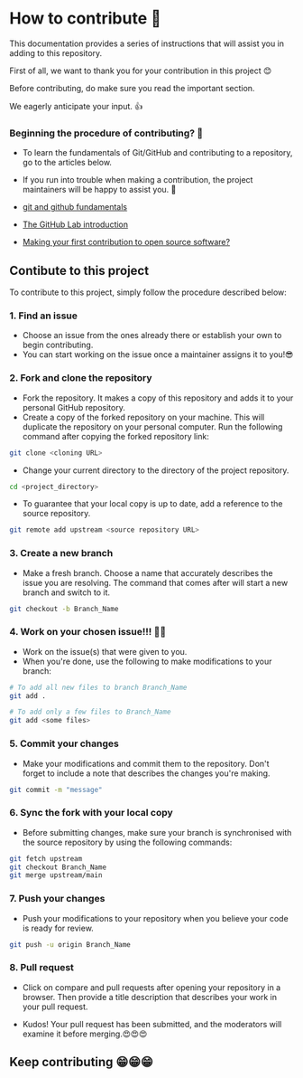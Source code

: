 # How to contribute 💯

This documentation provides a series of instructions that will assist you in adding to this repository.

First of all, we want to thank you for your contribution in this project 😊 

Before contributing, do make sure you read the important section.

We eagerly anticipate your input. 👍

### Beginning the procedure of contributing? 🤔

- To learn the fundamentals of Git/GitHub and contributing to a repository, go to the articles below. 
- If you run into trouble when making a contribution, the project maintainers will be happy to assist you. 🤗

- [git and github fundamentals](https://towardsdatascience.com/getting-started-with-git-and-github-6fcd0f2d4ac6)
- [The GitHub Lab introduction](https://docs.github.com/en/get-started/quickstart/hello-world)
- [Making your first contribution to open source software?](https://www.youtube.com/watch?v=c6b6B9oN4Vg)

## Contibute to this project 

To contribute to this project, simply follow the procedure described below:

### 1. Find an issue

- Choose an issue from the ones already there or establish your own to begin contributing.
- You can start working on the issue once a maintainer assigns it to you!😎

### 2. Fork and clone the repository

- Fork the repository. It makes a copy of this repository and adds it to your personal GitHub repository.
- Create a copy of the forked repository on your machine. This will duplicate the repository on your personal computer. Run the following command after copying the forked repository link:
```bash
git clone <cloning URL>
```
- Change your current directory to the directory of the project repository.
```bash
cd <project_directory>
```
- To guarantee that your local copy is up to date, add a reference to the source repository.
```bash
git remote add upstream <source repository URL>
``` 

### 3. Create a new branch

- Make a fresh branch. Choose a name that accurately describes the issue you are resolving. The command that comes after will start a new branch and switch to it.

```bash
git checkout -b Branch_Name
```

### 4. Work on your chosen issue!!! 👨‍💻

- Work on the issue(s) that were given to you.
- When you're done, use the following to make modifications to your branch:

```bash  
# To add all new files to branch Branch_Name  
git add .  

# To add only a few files to Branch_Name
git add <some files>
```

### 5. Commit your changes

- Make your modifications and commit them to the repository. Don't forget to include a note that describes the changes you're making.

```bash 
git commit -m "message"  
```

### 6. Sync the fork with your local copy

- Before submitting changes, make sure your branch is synchronised with the source repository by using the following commands:

```bash
git fetch upstream
git checkout Branch_Name
git merge upstream/main
```

### 7. Push your changes

- Push your modifications to your repository when you believe your code is ready for review.

```bash
git push -u origin Branch_Name
```

### 8. Pull request

- Click on compare and pull requests after opening your repository in a browser.
Then provide a title description that describes your work in your pull request.

- Kudos! Your pull request has been submitted, and the moderators will examine it before merging.😍😍😍

## Keep contributing 😁😁😁